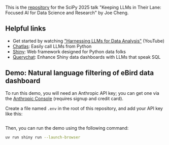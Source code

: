 This is the [repository](https://github.com/jcheng5/SciPy-2025) for the SciPy 2025 talk "Keeping LLMs in Their Lane: Focused AI for Data Science and Research" by Joe Cheng.

## Helpful links

* Get started by watching ["Harnessing LLMs for Data Analysis"](https://www.youtube.com/watch?v=owDd1CJ17uQ) (YouTube)
* [Chatlas](https://posit-dev.github.io/chatlas/): Easily call LLMs from Python
* [Shiny](https://shiny.posit.co/py/): Web framework designed for Python data folks
* [Querychat](https://posit-dev.github.io/querychat/): Enhance Shiny data dashboards with LLMs that speak SQL

## Demo: Natural language filtering of eBird data dashboard

To run this demo, you will need an Anthropic API key; you can get one via the [Anthropic Console](https://console.anthropic.com/) (requires signup and credit card).

Create a file named `.env` in the root of this repository, and add your API key like this:

```ANTHROPIC_API_KEY=your_api_key_here
```

Then, you can run the demo using the following command:

```bash
uv run shiny run --launch-browser
```
